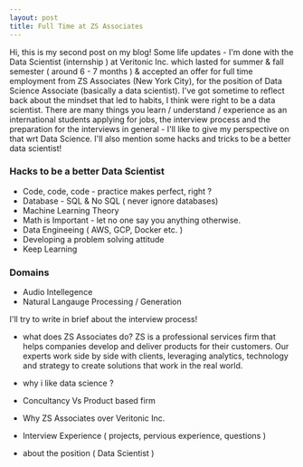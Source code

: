 ```yaml
---
layout: post
title: Full Time at ZS Associates 
---
```


Hi, this is my second post on my blog! Some life updates -  I'm done with the Data Scientist (internship ) at Veritonic Inc. which lasted for summer & fall semester ( around 6 - 7 months ) & accepted an offer for full time employment from ZS Associates (New York City), for the position of Data Science Associate (basically a data scientist). 
I've got sometime to reflect back about the mindset that led to habits, I think were right to be a data scientist. There are many things you learn / understand / experience as an international students applying for jobs, the interview process and the preparation for the interviews in general - I'll like to give my perspective on that wrt Data Science. I'll also mention some hacks and tricks to be a better data scientist!  

### Hacks to be a better Data Scientist 

- Code, code, code - practice makes perfect, right ? 
- Database - SQL & No SQL ( never ignore databases) 
- Machine Learning Theory 
- Math is Important - let no one say you anything otherwise. 
- Data Engineeing ( AWS, GCP, Docker etc. ) 
- Developing a problem solving attitude
- Keep Learning 

### Domains 
- Audio Intellegence 
- Natural Langauge Processing / Generation


I'll try to write in brief about the interview process! 
- what does ZS Associates do? 
ZS is a professional services firm that helps companies develop and deliver products for their customers. Our experts work side by side with clients, leveraging analytics, technology and strategy to create solutions that work in the real world.

- why i like data science ?

- Concultancy Vs Product based firm
- Why ZS Associates over Veritonic Inc.
- Interview Experience ( projects, pervious experience, questions ) 
- about the position ( Data Scientist )  
